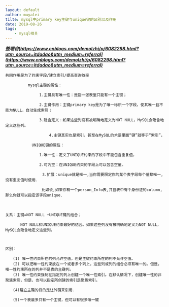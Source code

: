 ```yaml
---
layout: default
author: muyalei
tilte: mysql中primary key主键与unique键的区别以及作用
date: 2019-08-26
tags:
    - mysql相关
---
```



***整理自[https://www.cnblogs.com/demolzhi/p/6082298.html?utm_source=itdadao&utm_medium=referral](https://www.cnblogs.com/demolzhi/p/6082298.html?utm_source=itdadao&utm_medium=referral)***


```
共同作用是为了约束字段/建立索引/提高查询效率

　　　　　　mysql主键的属性：

　　　　　　　　　1.主键具有唯一性：是指一张表里只能有一个主键；

　　　　　　　　　2.主键作用：主键primary key是为了唯一标识一个字段，使其唯一且不能为NULL，自动生成索引；

　　　　　　　　　3.隐含定义：如果这些列没有被明确地定义为NOT NULL，MySQL会隐含地定义这些列。

 　　　　　　　　　　　4.主键其实也是索引，甚至在MySQL的术语里面“键”就等于“索引”，

　　　　　　　UNIQUE键的属性：

　　　　　　　　　1.唯一性：定义了UNIQUE约束的字段中不能包含重复值，

　　　　　　　　　2.可为空：在UNIQUE约束的字段上可以包含空值. 

 　　　　　　　　  3.扩展：unique就是唯一,当你需要限定你的某个表字段每个值都唯一,没有重复值时使用.

　　　　　　　　　 比如说,如果你有一个person_Info表,并且表中有个身份证的column,那么你就可以指定该字段unique. 

　　　　

关系：主键=NOT NULL +UNIQUE键的结合；

　　　　NOT NULL和UNIQUE约束最好的结合。如果这些列没有被明确地定义为NOT NULL，MySQL会隐含地定义这些列。

 

区别：　

　　(1) 唯一性约束所在的列允许空值，但是主键约束所在的列不允许空值。
　　(2) 可以把唯一性约束放在一个或者多个列上，这些列或列的组合必须有唯一的。但是，唯一性约束所在的列并不是表的主键列。
　　(3) 唯一性约束强制在指定的列上创建一个唯一性索引。在默认情况下，创建唯一性的非聚簇索引，但是，也可以指定所创建的索引是聚簇索引。

　　(4)建立主键的目的是让外键来引用.

　　(5)一个表最多只有一个主键，但可以有很多唯一键
```
